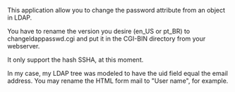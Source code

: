 This application allow you to change the password attribute from an object in LDAP.

You have to rename the version you desire (en_US or pt_BR) to changeldappasswd.cgi and put it in the CGI-BIN directory from your webserver.

It only support the hash SSHA, at this moment.

In my case, my LDAP tree was modeled to have the uid field equal the email address. You may rename the HTML form mail to "User name", for example.
